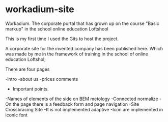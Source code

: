 # workadium-site
Workadium. The corporate portal that has grown up on the course "Basic markup" in the school online education Loftshool

This is my first time I used the Gits to host the project.

A corporate site for the invented company has been published here. Which was made by me in the framework of training in the school of online education Loftshol;

There are four pages

-intro
-about us
-prices
comments

* Important points.

-Names of elements of the side on BEM metology
-Connected normalize
-On the page there is a feedback form and page navigation
-Site Crossbracing Site
-It is not implemented adaptive
-Icon are implemented in iconic font
